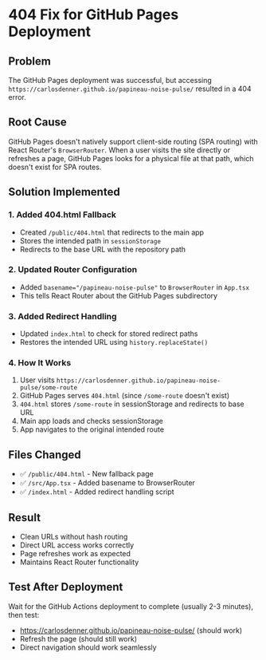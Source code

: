# 404 Fix for GitHub Pages Deployment

## Problem
The GitHub Pages deployment was successful, but accessing `https://carlosdenner.github.io/papineau-noise-pulse/` resulted in a 404 error.

## Root Cause
GitHub Pages doesn't natively support client-side routing (SPA routing) with React Router's `BrowserRouter`. When a user visits the site directly or refreshes a page, GitHub Pages looks for a physical file at that path, which doesn't exist for SPA routes.

## Solution Implemented

### 1. Added 404.html Fallback
- Created `/public/404.html` that redirects to the main app
- Stores the intended path in `sessionStorage`
- Redirects to the base URL with the repository path

### 2. Updated Router Configuration
- Added `basename="/papineau-noise-pulse"` to `BrowserRouter` in `App.tsx`
- This tells React Router about the GitHub Pages subdirectory

### 3. Added Redirect Handling
- Updated `index.html` to check for stored redirect paths
- Restores the intended URL using `history.replaceState()`

### 4. How It Works
1. User visits `https://carlosdenner.github.io/papineau-noise-pulse/some-route`
2. GitHub Pages serves `404.html` (since `/some-route` doesn't exist)
3. `404.html` stores `/some-route` in sessionStorage and redirects to base URL
4. Main app loads and checks sessionStorage
5. App navigates to the original intended route

## Files Changed
- ✅ `/public/404.html` - New fallback page
- ✅ `/src/App.tsx` - Added basename to BrowserRouter
- ✅ `/index.html` - Added redirect handling script

## Result
- Clean URLs without hash routing
- Direct URL access works correctly
- Page refreshes work as expected
- Maintains React Router functionality

## Test After Deployment
Wait for the GitHub Actions deployment to complete (usually 2-3 minutes), then test:
- https://carlosdenner.github.io/papineau-noise-pulse/ (should work)
- Refresh the page (should still work)
- Direct navigation should work seamlessly
